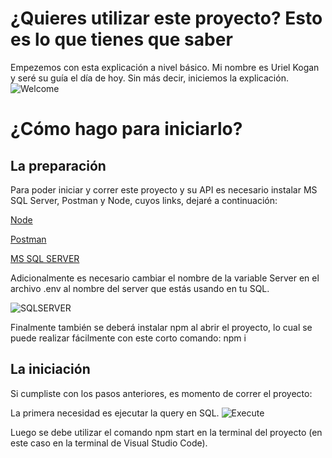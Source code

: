 # ¿Quieres utilizar este proyecto? Esto es lo que tienes que saber
Empezemos con esta explicación a nivel básico. Mi nombre es Uriel Kogan y seré su guía el día de hoy. Sin más decir, iniciemos la explicación.
![Welcome](https://i.pinimg.com/736x/f2/c7/f6/f2c7f62b7cfa21d1e92088c855aa3bd4.jpg)
# ¿Cómo hago para iniciarlo?
## La preparación
Para poder iniciar y correr este proyecto y su API es necesario instalar MS SQL Server, Postman y Node, cuyos links, dejaré a continuación:

[Node](https://nodejs.org/es/download)

[Postman](https://www.postman.com/)

[MS SQL SERVER](https://www.microsoft.com/en-us/sql-server/sql-server-downloads)

Adicionalmente es necesario cambiar el nombre de la variable Server en el archivo .env al nombre del server que estás usando en tu SQL.

![SQLSERVER](https://github.com/komang234/TP_Personajes_FINAL/assets/116166626/010d52b7-5272-437b-85d6-21a3e4e37c01)


Finalmente también se deberá instalar npm al abrir el proyecto, lo cual se puede realizar fácilmente con este corto comando: npm i

## La iniciación

Si cumpliste con los pasos anteriores, es momento de correr el proyecto:

La primera necesidad es ejecutar la query en SQL.
![Execute](https://github.com/komang234/TP_Personajes_FINAL/assets/116166626/fdc96b8e-108d-46be-bb32-9616c98f1eaa)

Luego se debe utilizar el comando npm start en la terminal del proyecto (en este caso en la terminal de Visual Studio Code).

 

